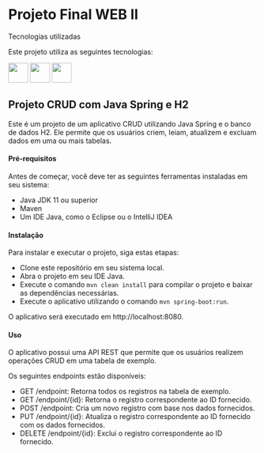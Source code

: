 # Projeto Final WEB II

Tecnologias utilizadas

Este projeto utiliza as seguintes tecnologias:

<img width="40" height="40" src="https://cdn.jsdelivr.net/gh/devicons/devicon/icons/java/java-original-wordmark.svg" /> <img width="40" height="40" src="https://cdn.jsdelivr.net/gh/devicons/devicon/icons/spring/spring-original-wordmark.svg" /> <img width="40" height="40" src="https://cdn.jsdelivr.net/gh/devicons/devicon/icons/git/git-original-wordmark.svg" />
         
          
## Projeto CRUD com Java Spring e H2
Este é um projeto de um aplicativo CRUD utilizando Java Spring e o banco de dados H2. 
Ele permite que os usuários criem, leiam, atualizem e excluam dados em uma ou mais tabelas.

#### Pré-requisitos
Antes de começar, você deve ter as seguintes ferramentas instaladas em seu sistema:

- Java JDK 11 ou superior
- Maven
- Um IDE Java, como o Eclipse ou o IntelliJ IDEA

#### Instalação
Para instalar e executar o projeto, siga estas etapas:

- Clone este repositório em seu sistema local.
- Abra o projeto em seu IDE Java.
- Execute o comando `mvn clean install` para compilar o projeto e baixar as dependências necessárias.
- Execute o aplicativo utilizando o comando `mvn spring-boot:run`.

O aplicativo será executado em http://localhost:8080.

#### Uso
O aplicativo possui uma API REST que permite que os usuários realizem operações CRUD em uma tabela de exemplo. 

Os seguintes endpoints estão disponíveis:

- GET /endpoint: Retorna todos os registros na tabela de exemplo.
- GET /endpoint/{id}: Retorna o registro correspondente ao ID fornecido.
- POST /endpoint: Cria um novo registro com base nos dados fornecidos.
- PUT /endpoint/{id}: Atualiza o registro correspondente ao ID fornecido com os dados fornecidos.
- DELETE /endpoint/{id}: Exclui o registro correspondente ao ID fornecido.
